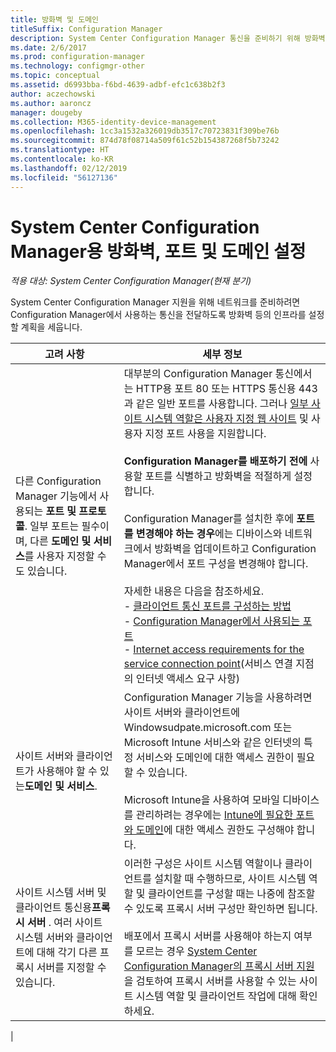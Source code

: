 ```yaml
---
title: 방화벽 및 도메인
titleSuffix: Configuration Manager
description: System Center Configuration Manager 통신을 준비하기 위해 방화벽, 포트 및 도메인을 설정합니다.
ms.date: 2/6/2017
ms.prod: configuration-manager
ms.technology: configmgr-other
ms.topic: conceptual
ms.assetid: d6993bba-f6bd-4639-adbf-efc1c638b2f3
author: aczechowski
ms.author: aaroncz
manager: dougeby
ms.collection: M365-identity-device-management
ms.openlocfilehash: 1cc3a1532a326019db3517c70723831f309be76b
ms.sourcegitcommit: 874d78f08714a509f61c52b154387268f5b73242
ms.translationtype: HT
ms.contentlocale: ko-KR
ms.lasthandoff: 02/12/2019
ms.locfileid: "56127136"
---
```

# <a name="set-up-firewalls-ports-and-domains-for-system-center-configuration-manager"></a>System Center Configuration Manager용 방화벽, 포트 및 도메인 설정

*적용 대상: System Center Configuration Manager(현재 분기)*

System Center Configuration Manager 지원을 위해 네트워크를 준비하려면 Configuration Manager에서 사용하는 통신을 전달하도록 방화벽 등의 인프라를 설정할 계획을 세웁니다.  

|고려 사항|세부 정보|  
|-------------------|-------------|  
|다른 Configuration Manager 기능에서 사용되는 **포트 및 프로토콜**. 일부 포트는 필수이며, 다른 **도메인 및 서비스**를 사용자 지정할 수도 있습니다.|대부분의 Configuration Manager 통신에서는 HTTP용 포트 80 또는 HTTPS 통신용 443과 같은 일반 포트를 사용합니다. 그러나 [일부 사이트 시스템 역할은 사용자 지정 웹 사이트](/sccm/core/plan-design/network/websites-for-site-system-servers) 및 사용자 지정 포트 사용을 지원합니다.<br /><br /> **Configuration Manager를 배포하기 전에** 사용할 포트를 식별하고 방화벽을 적절하게 설정합니다.<br /><br /> Configuration Manager를 설치한 후에 **포트를 변경해야 하는 경우**에는 디바이스와 네트워크에서 방화벽을 업데이트하고 Configuration Manager에서 포트 구성을 변경해야 합니다.<br /><br /> 자세한 내용은 다음을 참조하세요. </br>- [클라이언트 통신 포트를 구성하는 방법](../../../core/clients/deploy/configure-client-communication-ports.md) </br>- [Configuration Manager에서 사용되는 포트](../../../core/plan-design/hierarchy/ports.md) </br>- [Internet access requirements for the service connection point](/sccm/core/servers/deploy/configure/about-the-service-connection-point#bkmk_urls)(서비스 연결 지점의 인터넷 액세스 요구 사항)|  
|사이트 서버와 클라이언트가 사용해야 할 수 있는**도메인 및 서비스**.|Configuration Manager 기능을 사용하려면 사이트 서버와 클라이언트에 Windowsudpate.microsoft.com 또는 Microsoft Intune 서비스와 같은 인터넷의 특정 서비스와 도메인에 대한 액세스 권한이 필요할 수 있습니다.<br /><br /> Microsoft Intune을 사용하여 모바일 디바이스를 관리하려는 경우에는 [Intune에 필요한 포트와 도메인](https://docs.microsoft.com/intune/get-started/network-infrastructure-requirements-for-microsoft-intune)에 대한 액세스 권한도 구성해야 합니다.|  
|사이트 시스템 서버 및 클라이언트 통신용**프록시 서버** . 여러 사이트 시스템 서버와 클라이언트에 대해 각기 다른 프록시 서버를 지정할 수 있습니다.|이러한 구성은 사이트 시스템 역할이나 클라이언트를 설치할 때 수행하므로, 사이트 시스템 역할 및 클라이언트를 구성할 때는 나중에 참조할 수 있도록 프록시 서버 구성만 확인하면 됩니다.<br /><br /> 배포에서 프록시 서버를 사용해야 하는지 여부를 모르는 경우 [System Center Configuration Manager의 프록시 서버 지원](../../../core/plan-design/network/proxy-server-support.md)을 검토하여 프록시 서버를 사용할 수 있는 사이트 시스템 역할 및 클라이언트 작업에 대해 확인하세요.|   
|  

